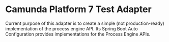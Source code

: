 # Camunda Platform 7 Test Adapter

Current purpose of this adapter is to create a simple (not production-ready) implementation of the process engine API.
Its Spring Boot Auto Configuration provides implementations for the Process Engine APIs.  

